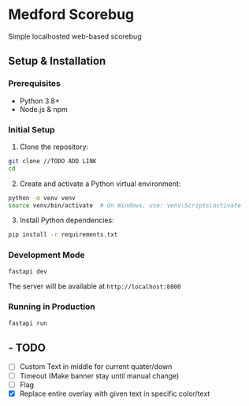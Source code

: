 # Medford Scorebug

Simple localhosted web-based scorebug

## Setup & Installation

### Prerequisites
- Python 3.8+
- Node.js & npm

### Initial Setup

1. Clone the repository:
```bash
git clone //TODO ADD LINK
cd 
```

2. Create and activate a Python virtual environment:
```bash
python -m venv venv
source venv/bin/activate  # On Windows, use: venv\Scripts\activate
```

3. Install Python dependencies:
```bash
pip install -r requirements.txt
```

### Development Mode
```bash
fastapi dev
```
The server will be available at `http://localhost:8000`

### Running in Production
```bash
fastapi run
```

## - TODO

- [ ] Custom Text in middle for current quater/down
- [ ] Timeout (Make banner stay until manual change)
- [ ] Flag
- [x] Replace entire overlay with given text in specific color/text
